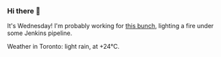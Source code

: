 ### Hi there :wave:

It's Wednesday! I'm probably working for [this bunch](https://github.com/kohofinancial), lighting a fire under some Jenkins pipeline.

Weather in Toronto: light rain, at +24°C.

